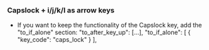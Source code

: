 ### Capslock + i/j/k/l as arrow keys
- If you want to keep the functionality of the Capslock key, add the "to_if_alone" section:
    "to_after_key_up": [...],
    "to_if_alone": [
        {
            "key_code": "caps_lock"
        }
    ],